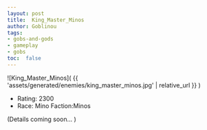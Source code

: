 ```yaml
---
layout: post
title:  King_Master_Minos
author: Goblinou
tags:
- gobs-and-gods
- gameplay
- gobs
toc:  false
---
```


![King_Master_Minos]( {{ 'assets/generated/enemies/king_master_minos.jpg' | relative_url }} )
- Rating: 2300
- Race: Mino  Faction:Minos

(Details coming soon... )